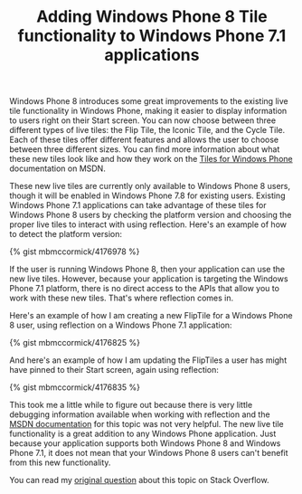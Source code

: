 ﻿---
layout: post
title: "Adding Windows Phone 8 Tile functionality to Windows Phone 7.1 applications"
---

Windows Phone 8 introduces some great improvements to the existing live tile functionality in Windows Phone, making it easier to display information to users right on their Start screen. You can now choose between three different types of live tiles: the Flip Tile, the Iconic Tile, and the Cycle Tile. Each of these tiles offer different features and allows the user to choose between three different sizes. You can find more information about what these new tiles look like and how they work on the [Tiles for Windows Phone](http://msdn.microsoft.com/en-us/library/windowsphone/develop/hh202948(v=vs.105).aspx) documentation on MSDN.

These new live tiles are currently only available to Windows Phone 8 users, though it will be enabled in Windows Phone 7.8 for existing users. Existing Windows Phone 7.1 applications can take advantage of these tiles for Windows Phone 8 users by checking the platform version and choosing the proper live tiles to interact with using reflection. Here's an example of how to detect the platform version:

{% gist mbmccormick/4176978 %}

If the user is running Windows Phone 8, then your application can use the new live tiles. However, because your application is targeting the Windows Phone 7.1 platform, there is no direct access to the APIs that allow you to work with these new tiles. That's where reflection comes in.

Here's an example of how I am creating a new FlipTile for a Windows Phone 8 user, using reflection on a Windows Phone 7.1 application:

{% gist mbmccormick/4176825 %}

And here's an example of how I am updating the FlipTiles a user has might have pinned to their Start screen, again using reflection:

{% gist mbmccormick/4176835 %}

This took me a little while to figure out because there is very little debugging information available when working with reflection and the [MSDN documentation](http://msdn.microsoft.com/en-us/library/windowsphone/develop/jj720574(v=vs.105).aspx) for this topic was not very helpful. The new live tile functionality is a great addition to any Windows Phone application. Just because your application supports both Windows Phone 8 and Windows Phone 7.1, it does not mean that your Windows Phone 8 users can't benefit from this new functionality.

You can read my [original question](http://stackoverflow.com/questions/13636069/adding-windows-phone-8-tile-functionality-to-windows-phone-os-7-1-app) about this topic on Stack Overflow.
